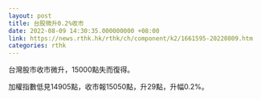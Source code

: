 ```yaml
---
layout: post
title: 台股微升0.2%收市
date: 2022-08-09 14:30:35.000000000 +08:00
link: https://news.rthk.hk/rthk/ch/component/k2/1661595-20220809.htm
categories: rthk
---
```


台灣股市收市微升，15000點失而復得。

加權指數低見14905點，收市報15050點，升29點，升幅0.2%。
